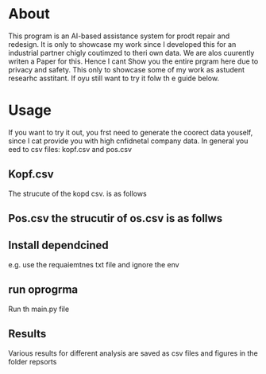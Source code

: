 # About
This program is an AI-based assistance system for prodt repair and redesign. It is only to showcase my work since I developed this for an industrial partner chigly coutimzed to theri own data.
We are alos cuurently writen a Paper for this. Hence I cant Show you the entire prgram here due to privacy and safety.
This only to showcase some of my work as astudent researhc asstitant. If oyu still want to try it folw th e guide below. 

# Usage
If you want to try it out, you frst need to generate the coorect data youself, since I cat provide you with high cnfidnetal company data.
In general you eed to csv files: kopf.csv and pos.csv

## Kopf.csv
The strucute of the kopd csv. is as follows


## Pos.csv the strucutir of os.csv is as follws

## Install dependcined
e.g. use the requaiemtnes txt file and ignore the env 

## run oprogrma
Run th main.py file

## Results
Various results for different analysis are saved as csv files and figures in the folder repsorts
